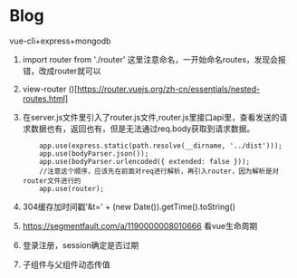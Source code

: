 # Blog
vue-cli+express+mongodb

1. import router from './router' 这里注意命名，一开始命名routes，发现会报错，改成router就可以
2. view-router ()[https://router.vuejs.org/zh-cn/essentials/nested-routes.html]
3. 在server.js文件里引入了router.js文件,router.js里接口api里，查看发送的请求数据也有，返回也有，但是无法通过req.body获取到请求数据。
    ```
        app.use(express.static(path.resolve(__dirname, '../dist')));
        app.use(bodyParser.json());
        app.use(bodyParser.urlencoded({ extended: false }));
        //注意这个顺序，应该先在前面对req进行解析，再引入router，因为解析是对router文件进行的
        app.use(router);
    ```
    
4. 304缓存加时间戳'&t=' + (new Date()).getTime().toString()
5. https://segmentfault.com/a/1190000008010666 看vue生命周期
6. 登录注册，session确定是否过期
7. 子组件与父组件动态传值